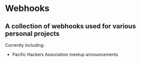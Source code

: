 # Webhooks
## A collection of webhooks used for various personal projects

Currently including:

 - Pacific Hackers Association meetup announcements
